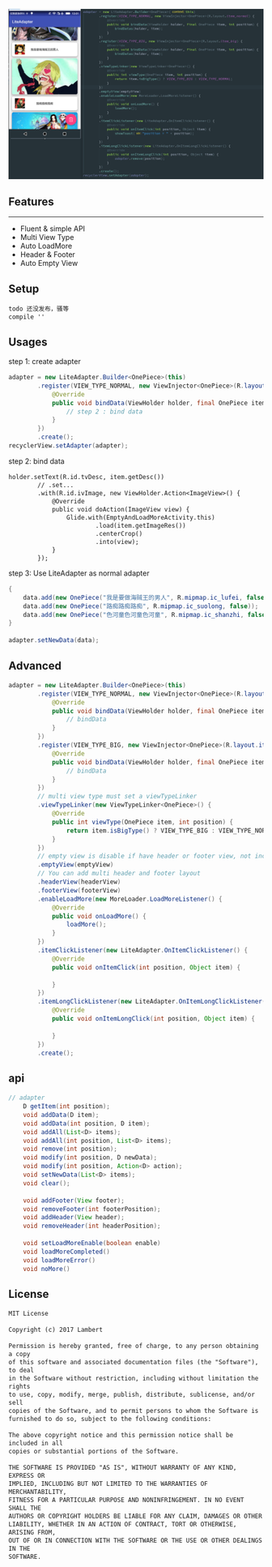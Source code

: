 ![image](https://github.com/LambertCoding/LiteAdapter/blob/master/LiteAdapter.png)
 
 ## Features
 ---
* Fluent & simple API
* Multi View Type
* Auto LoadMore
* Header & Footer
* Auto Empty View

## Setup
```
todo 还没发布，骚等
compile ''
```
## Usages
step 1: create adapter
```java
adapter = new LiteAdapter.Builder<OnePiece>(this)
        .register(VIEW_TYPE_NORMAL, new ViewInjector<OnePiece>(R.layout.item_normal) {
            @Override
            public void bindData(ViewHolder holder, final OnePiece item, int position) {
                // step 2 : bind data
            }
        })
        .create();
recyclerView.setAdapter(adapter);
```
step 2: bind data
```aidl
holder.setText(R.id.tvDesc, item.getDesc())
        // .set...
        .with(R.id.ivImage, new ViewHolder.Action<ImageView>() {
            @Override
            public void doAction(ImageView view) {
                Glide.with(EmptyAndLoadMoreActivity.this)
                        .load(item.getImageRes())
                        .centerCrop()
                        .into(view);
            }
        });
```

step 3: Use LiteAdapter as normal adapter
```java
{
    data.add(new OnePiece("我是要做海贼王的男人", R.mipmap.ic_lufei, false));
    data.add(new OnePiece("路痴路痴路痴", R.mipmap.ic_suolong, false));
    data.add(new OnePiece("色河童色河童色河童", R.mipmap.ic_shanzhi, false));
}

adapter.setNewData(data);
```
## Advanced
```java
adapter = new LiteAdapter.Builder<OnePiece>(this)
        .register(VIEW_TYPE_NORMAL, new ViewInjector<OnePiece>(R.layout.item_normal) {
            @Override
            public void bindData(ViewHolder holder, final OnePiece item, int position) {
                // bindData
            }
        })
        .register(VIEW_TYPE_BIG, new ViewInjector<OnePiece>(R.layout.item_big) {
            @Override
            public void bindData(ViewHolder holder, final OnePiece item, int position) {
                // bindData
            }
        })
        // multi view type must set a viewTypeLinker
        .viewTypeLinker(new ViewTypeLinker<OnePiece>() {
            @Override
            public int viewType(OnePiece item, int position) {
                return item.isBigType() ? VIEW_TYPE_BIG : VIEW_TYPE_NORMAL;
            }
        })
        // empty view is disable if have header or footer view, not include load more footer
        .emptyView(emptyView)
        // You can add multi header and footer layout
        .headerView(headerView)
        .footerView(footerView)
        .enableLoadMore(new MoreLoader.LoadMoreListener() {
            @Override
            public void onLoadMore() {
                loadMore();
            }
        })
        .itemClickListener(new LiteAdapter.OnItemClickListener() {
            @Override
            public void onItemClick(int position, Object item) {

            }
        })
        .itemLongClickListener(new LiteAdapter.OnItemLongClickListener() {
            @Override
            public void onItemLongClick(int position, Object item) {

            }
        })
        .create();
```
## api
```java
// adapter
    D getItem(int position);
    void addData(D item);
    void addData(int position, D item);
    void addAll(List<D> items);
    void addAll(int position, List<D> items);
    void remove(int position);
    void modify(int position, D newData);
    void modify(int position, Action<D> action);
    void setNewData(List<D> items);
    void clear();

    void addFooter(View footer);
    void removeFooter(int footerPosition);
    void addHeader(View header);
    void removeHeader(int headerPosition);
    
    void setLoadMoreEnable(boolean enable)
    void loadMoreCompleted()
    void loadMoreError()
    void noMore()
```
## License
    MIT License

    Copyright (c) 2017 Lambert

    Permission is hereby granted, free of charge, to any person obtaining a copy
    of this software and associated documentation files (the "Software"), to deal
    in the Software without restriction, including without limitation the rights
    to use, copy, modify, merge, publish, distribute, sublicense, and/or sell
    copies of the Software, and to permit persons to whom the Software is
    furnished to do so, subject to the following conditions:

    The above copyright notice and this permission notice shall be included in all
    copies or substantial portions of the Software.

    THE SOFTWARE IS PROVIDED "AS IS", WITHOUT WARRANTY OF ANY KIND, EXPRESS OR
    IMPLIED, INCLUDING BUT NOT LIMITED TO THE WARRANTIES OF MERCHANTABILITY,
    FITNESS FOR A PARTICULAR PURPOSE AND NONINFRINGEMENT. IN NO EVENT SHALL THE
    AUTHORS OR COPYRIGHT HOLDERS BE LIABLE FOR ANY CLAIM, DAMAGES OR OTHER
    LIABILITY, WHETHER IN AN ACTION OF CONTRACT, TORT OR OTHERWISE, ARISING FROM,
    OUT OF OR IN CONNECTION WITH THE SOFTWARE OR THE USE OR OTHER DEALINGS IN THE
    SOFTWARE.